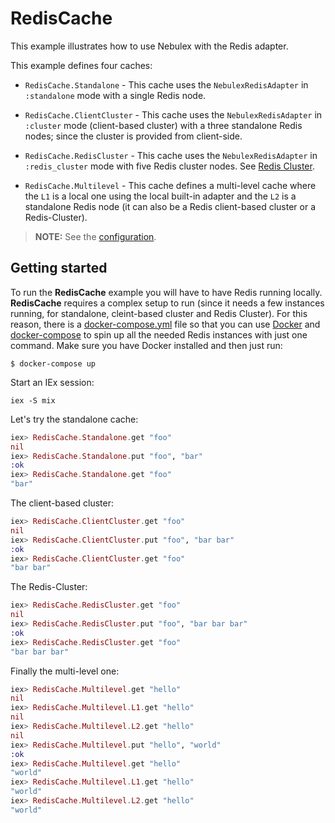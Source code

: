 # RedisCache

This example illustrates how to use Nebulex with the Redis adapter.

This example defines four caches:

  - `RedisCache.Standalone` - This cache uses the `NebulexRedisAdapter` in
    `:standalone` mode with a single Redis node.

  - `RedisCache.ClientCluster` - This cache uses the `NebulexRedisAdapter` in
    `:cluster` mode (client-based cluster) with a three standalone Redis nodes;
    since the cluster is provided from client-side.

  - `RedisCache.RedisCluster` - This cache uses the `NebulexRedisAdapter` in
    `:redis_cluster` mode with five Redis cluster nodes.
    See [Redis Cluster](https://redis.io/topics/cluster-tutorial).

  - `RedisCache.Multilevel` - This cache defines a multi-level cache where the
    `L1` is a local one using the local built-in adapter and the `L2` is a
    standalone Redis node (it can also be a Redis client-based cluster or a
    Redis-Cluster).

> **NOTE:** See the [configuration](config/config.exs).

## Getting started

To run the **RedisCache** example you will have to have Redis running locally.
**RedisCache** requires a complex setup to run (since it needs a few instances
running, for standalone, cleint-based cluster and Redis Cluster). For this
reason, there is a [docker-compose.yml](docker-compose.yml) file so that you
can use [Docker][docker] and [docker-compose][docker_compose] to spin up all
the needed Redis instances with just one command. Make sure you have Docker
installed and then just run:

```
$ docker-compose up
```

[docker]: https://www.docker.com/
[docker_compose]: https://docs.docker.com/compose/

Start an IEx session:

```
iex -S mix
```

Let's try the standalone cache:

```elixir
iex> RedisCache.Standalone.get "foo"
nil
iex> RedisCache.Standalone.put "foo", "bar"
:ok
iex> RedisCache.Standalone.get "foo"
"bar"
```

The client-based cluster:

```elixir
iex> RedisCache.ClientCluster.get "foo"
nil
iex> RedisCache.ClientCluster.put "foo", "bar bar"
:ok
iex> RedisCache.ClientCluster.get "foo"
"bar bar"
```

The Redis-Cluster:

```elixir
iex> RedisCache.RedisCluster.get "foo"
nil
iex> RedisCache.RedisCluster.put "foo", "bar bar bar"
:ok
iex> RedisCache.RedisCluster.get "foo"
"bar bar bar"
```

Finally the multi-level one:

```elixir
iex> RedisCache.Multilevel.get "hello"
nil
iex> RedisCache.Multilevel.L1.get "hello"
nil
iex> RedisCache.Multilevel.L2.get "hello"
nil
iex> RedisCache.Multilevel.put "hello", "world"
:ok
iex> RedisCache.Multilevel.get "hello"
"world"
iex> RedisCache.Multilevel.L1.get "hello"
"world"
iex> RedisCache.Multilevel.L2.get "hello"
"world"
```

